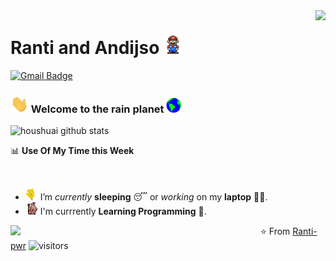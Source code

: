 <img align='right'  src="https://source.unsplash.com/random/600x100">


# Ranti and Andijso <img src="https://github.com/SatYu26/SatYu26/blob/master/Assets/Mario_Hello_Big.gif" width="30px">

[![Gmail Badge](https://img.shields.io/badge/-gmail-c14438?style=flat-square&logo=Gmail&logoColor=white&link=mailto:sofiandi855@gmail.com)](mailto:sofiandi855@gmail.com)

### <img src="https://github.com/SatYu26/SatYu26/blob/master/Assets/Hi.gif" width="29px"> Welcome to the rain planet&nbsp;<img src="https://github.com/SatYu26/SatYu26/blob/master/Assets/Earth.gif" width="24px">


![houshuai github stats](https://source.unsplash.com/random/1300x500)


📊 **Use Of My Time this Week**

<br>

- <img alt="GIF" src="https://github.com/SatYu26/SatYu26/blob/master/Assets/wave.gif" width="20vw" /> I’m *currently* **sleeping** 😴 or *working* on my **laptop** 👨‍💻.
- <img alt="GIF" src="https://github.com/SatYu26/SatYu26/blob/master/Assets/gandalf_parrot.gif" width="20vw" /> I'm currrently **Learning Programming** 💪.
  <br>

<img align='left'   width="400" src="https://github-readme-stats.vercel.app/api?username=ranti-pwr&show_icons=true&title_color=fff&icon_color=79ff97&text_color=9f9f9f&bg_color=151515">




⭐️ From [Ranti-pwr](https://github.com/Ranti-pwr)
 ![visitors](https://visitor-badge.laobi.icu/badge?page_id=ranti-pwr)
